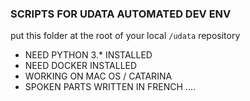 ### SCRIPTS FOR UDATA AUTOMATED DEV ENV 

put this folder at the root of your local `/udata` repository

- NEED PYTHON 3.* INSTALLED
- NEED DOCKER INSTALLED
- WORKING ON MAC OS / CATARINA
- SPOKEN PARTS WRITTEN IN FRENCH ....